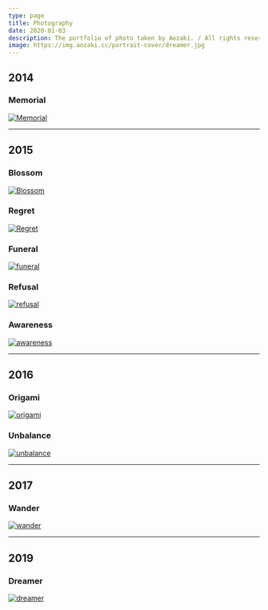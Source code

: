```yaml
---
type: page
title: Photography
date: 2020-01-03
description: The portfolio of photo taken by Aozaki. / All rights reserved.
image: https://img.aozaki.cc/portrait-cover/dreamer.jpg
---
```


## 2014

### Memorial

[![Memorial](#portfolio/memorial.jpg)](/portrait/memorial)

---

## 2015

### Blossom

[![Blossom](#portfolio/blossom.jpg)](/portrait/blossom)

### Regret

[![Regret](#portfolio/regret.jpg)](/portrait/regret)

### Funeral

[![funeral](#portfolio/funeral.jpg)](/portrait/funeral)

### Refusal

[![refusal](#portfolio/refusal.jpg)](/portrait/refusal)

### Awareness

[![awareness](#portfolio/awareness.jpg)](/portrait/awareness)

---

## 2016

### Origami

[![origami](#portfolio/origami.jpg)](/portrait/origami)

### Unbalance

[![unbalance](#portfolio/unbalance.jpg)](/portrait/unbalance)

---

## 2017

### Wander

[![wander](#portfolio/wander.jpg)](/portrait/wander)

---

## 2019

### Dreamer

[![dreamer](#portfolio/dreamer.jpg)](/portrait/dreamer)
